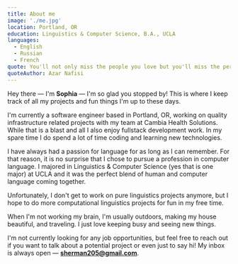 ```yaml
---
title: About me
image: './me.jpg'
location: Portland, OR
education: Linguistics & Computer Science, B.A., UCLA
languages: 
  - English
  - Russian
  - French
quote: You'll not only miss the people you love but you'll miss the person you are now at this time and this place, because you'll never be this way ever again.
quoteAuthor: Azar Nafisi
---
```

Hey there — I'm <strong>Sophia</strong> — I'm so glad you stopped by! This is where I keep track of all my projects and fun things I'm up to these days.

I'm currently a software engineer based in Portland, OR, working on quality infrastructure related projects with my team at Cambia Health Solutions. While that is a blast and all I also enjoy fullstack development work. In my spare time I do spend a lot of time coding and learning new technologies.

I have always had a passion for language for as long as I can remember. For that reason, it is no surprise that I chose to pursue a profession in computer language. I majored in Linguistics & Computer Science (yes that is one major) at UCLA and it was the perfect blend of human and computer language coming together.  

Unfortunately, I don't get to work on pure linguistics projects anymore, but I hope to do more computational linguistics projects for fun in my free time.

When I'm not working my brain, I'm usually outdoors, making my house beautiful, and traveling. I just love keeping busy and seeing new things.

I'm not currently looking for any job opportunities, but feel free to reach out if you want to talk about a potential project or even just to say hi! My inbox is always open — <strong>sherman205@gmail.com</strong>.